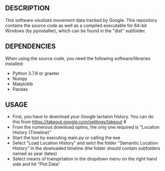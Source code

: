DESCRIPTION
------------------
This software visulizes movement data tracked by Google.
This repository contains the source code as well as a compiled executable for 64-bit Windows (by pyinstaller),
which can be found in the "dist" subfolder.



DEPENDENCIES
-------------------
When using the source code, you need the following software/libraries installed:

* Python 3.7.6 or graeter
* Numpy
* Matplotlib
* Pandas


USAGE
-------------------
* First, you have to download your Google lactaion history. You can do this from https://takeout.google.com/settings/takeout #
* From the numerous download optins, the only one required is "Location History (Timeline)"
* Start the tool by executing main.py or calling the exe
*  Select "Load Location History" and selct the folder "Semantic Location History" in the dowloaded timeline (the folder should contain subfolders named as year dates) 
* Select means of transprtation in the dropdown menu on the right hand side and hit "Plot Data"